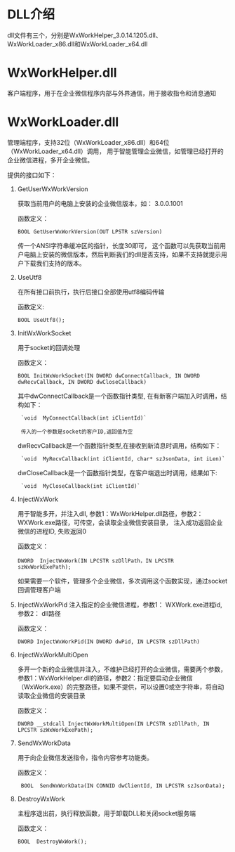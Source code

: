 # DLL介绍

dll文件有三个，分别是WxWorkHelper_3.0.14.1205.dll、WxWorkLoader_x86.dll和WxWorkLoader_x64.dll

# WxWorkHelper.dll

客户端程序，用于在企业微信程序内部与外界通信，用于接收指令和消息通知

# WxWorkLoader.dll

管理端程序，支持32位（WxWorkLoader_x86.dll）和64位（WxWorkLoader_x64.dll）调用， 用于智能管理企业微信，如管理已经打开的企业微信进程，多开企业微信。

提供的接口如下：
1. GetUserWxWorkVersion

	获取当前用户的电脑上安装的企业微信版本，如： 3.0.0.1001

	函数定义：

	`BOOL GetUserWxWorkVersion(OUT LPSTR szVersion)`

	传一个ANSI字符串缓冲区的指针，长度30即可， 这个函数可以先获取当前用户电脑上安装的微信版本，然后判断我们的dll是否支持，如果不支持就提示用户下载我们支持的版本。

2. UseUtf8
	
    在所有接口前执行，执行后接口全部使用utf8编码传输

	函数定义:
	
    `BOOL UseUtf8();`
	
	
3. InitWxWorkSocket

	用于socket的回调处理

	函数定义：

	`BOOL InitWxWorkSocket(IN DWORD dwConnectCallback, IN DWORD dwRecvCallback, IN DWORD dwCloseCallback)`

	其中dwConnectCallback是一个函数指针类型, 在有新客户端加入时调用，结构如下：

		`void  MyConnectCallback(int iClientId)`

        传入的一个参数是socket的客户ID,返回值为空 

	dwRecvCallback是一个函数指针类型,在接收到新消息时调用，结构如下：

		`void  MyRecvCallback(int iClientId, char* szJsonData, int iLen)` 

	dwCloseCallback是一个函数指针类型，在客户端退出时调用，结果如下:

		`void  MyCloseCallback(int iClientId)`
	
4. InjectWxWork

	用于智能多开，并注入dll, 参数1：WxWorkHelper.dll路径，参数2：WXWork.exe路径，可传空，会读取企业微信安装目录， 注入成功返回企业微信的进程ID, 失败返回0
	
    函数定义：
	
    `DWORD  InjectWxWork(IN LPCSTR szDllPath，IN LPCSTR szWxWorkExePath);`


	如果需要一个软件，管理多个企业微信，多次调用这个函数实现，通过socket回调管理客户端

5. InjectWxWorkPid
	注入指定的企业微信进程，参数1： WXWork.exe进程id, 参数2： dll路径

	函数定义：
	
    `DWORD InjectWxWorkPid(IN DWORD dwPid, IN LPCSTR szDllPath)`
	
6. InjectWxWorkMultiOpen

	多开一个新的企业微信并注入，不维护已经打开的企业微信，需要两个参数，参数1：WxWorkHelper.dll的路径，参数2：指定要启动企业微信（WxWork.exe）的完整路径，如果不提供，可以设置0或空字符串，将自动读取企业微信的安装目录

	函数定义：

	`DWORD __stdcall InjectWxWorkMultiOpen(IN LPCSTR szDllPath, IN LPCSTR szWxWorkExePath);`

	
7. SendWxWorkData

	用于向企业微信发送指令，指令内容参考功能类。
	
    函数定义：

	` BOOL  SendWxWorkData(IN CONNID dwClientId, IN LPCSTR szJsonData);`
	
8. DestroyWxWork

	主程序退出前，执行释放函数，用于卸载DLL和关闭socket服务端

	函数定义：

	`BOOL  DestroyWxWork();`
	
    
